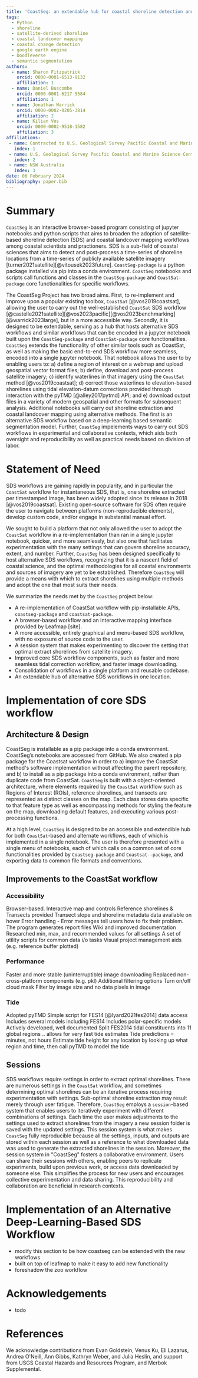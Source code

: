 ```yaml
---
title: 'CoastSeg: an extendable hub for coastal shoreline detection and mapping'
tags:
  - Python
  - shoreline
  - satellite-derived shoreline
  - coastal landcover mapping
  - coastal change detection
  - google earth engine
  - Doodleverse
  - semantic segmentation
authors:
  - name: Sharon Fitzpatrick
    orcid: 0000-0001-6513-9132
    affiliation: 1
  - name: Daniel Buscombe
    orcid: 0000-0001-6217-5584
    affiliation: 1    
  - name: Jonathan Warrick
    orcid: 0000-0002-0205-3814
    affiliation: 2  
  - name: Kilian Vos
    orcid: 0000-0002-9518-1582
    affiliation: 3      
affiliations:
 - name: Contracted to U.S. Geological Survey Pacific Coastal and Marine Science Center
   index: 1
 - name: U.S. Geological Survey Pacific Coastal and Marine Science Center
   index: 2
 - name: NSW Australia
   index: 3   
date: 06 February 2024
bibliography: paper.bib
---
```


<!-- --------------------------------------- -->
# Summary
``CoastSeg`` is an interactive browser-based program consisting of jupyter notebooks and python scripts that aims to broaden the adoption of satellite-based shoreline detection (SDS) and coastal landcover mapping workflows among coastal scientists and practioners. SDS is a sub-field of coastal sciences that aims to detect and post-process a time-series of shoreline locations from a time-series of publicly available satellite imagery [turner2021satellite][@vitousek2023future]. ``CoastSeg-package`` is a python package installed via pip into a conda environment. ``CoastSeg`` notebooks and scripts call functions and classes in the ``CoastSeg-package`` and ``CoastSat-package`` core functionalities for specific workflows. 

The CoastSeg Project has two broad aims. First, to re-implement and improve upon a popular existing toolbox, ``CoastSat`` [@vos2019coastsat], allowing the user to carry out the well-established ``CoastSat`` SDS workflow [@castelle2021satellite][@vos2023pacific][@vos2023benchmarking][@warrick2023large], but in a more accessible way. Secondly, it is designed to be extendable, serving as a hub that hosts alternative SDS workflows and similar workflows that can be encoded in a jupyter notebook built upon the ``CoastSeg-package`` and ``CoastSat-package`` core functionalities. ``CoastSeg`` extends the functionality of other similar tools such as CoastSat, as well as making the basic end-to-end SDS workflow more seamless, encoded into a single jupyter notebook. That notebook allows the user to by enabling users to: a) define a region of interest on a webmap and upload geospatial vector format files; b) define, download and post-process satellite imagery; c) identify waterlines in that imagery using the ``CoastSat`` method [@vos2019coastsat]; d) correct those waterlines to elevation-based shorelines using tidal elevation-datum corrections provided through interaction with the pyTMD [@alley2017pytmd] API; and e) download output files in a variety of modern geospatial and other formats for subsequent analysis. Additional notebooks will carry out shoreline extraction and coastal landcover mapping using alternative methods. The first is an alternative SDS workflow based on a deep-learning based semantic segmentation model. Further, ``CoastSeg`` impelements ways to carry out SDS workflows in experimental and collaborative contexts, which aids both oversight and reproducibility as well as practical needs based on division of labor.

<!-- see the data they want to download, see their shorelines on the map, and more all within one tool. Normally users would need to switch between a variety of tools to download the satellite data, extract shorelines, apply tidal correction, and more, but ``CoastSeg`` allows users to do all this in a single location all with a completely reproducible workflow. -->


<!-- - add a section that explains that coasteg is extendable
- users can create their own workflows by adding a new notebook and calling the coastseg api -->

<!-- --------------------------------------- -->

# Statement of Need
SDS workflows are gaining rapidly in popularity, and in particular the ``CoastSat`` workflow for instantaneous SDS, that is, one shoreline extracted per timestamped image, has been widely adopted since its release in 2018 [@vos2019coastsat]. Existing open-source software for SDS often require the user to navigate between platforms (non-reproducible elements), develop custom code, and/or engage in substantial manual effort.

We sought to build a platform that not only allowed the user to adopt the ``CoastSat`` workflow in a re-implementation than ran in a single jupyter notebook, quicker, and more seamlessly, but also one that facilitates experimentation with the many settings that can govern shoreline accuracy, extent, and number. Further, ``CoastSeg`` has been designed specifically to host alternative SDS workflows, recognizing that it is a nascent field of coastal science, and the optimal methodologies for all coastal environments and sources of imagery are yet to be established. Therefore ``CoastSeg`` will provide a means with which to extract shorelines using multiple methods and adopt the one that most suits their needs.

We summarize the needs met by the ```CoastSeg``` project below:
* A re-implementation of CoastSat workflow with pip-installable APIs, ``coastseg-package`` and ``coastsat-package``.
* A browser-based workflow and an interactive mapping interface provided by Leafmap [site].
* A more accessible, entirely graphical and menu-based SDS workflow, with no exposure of source code to the user.
* A session system that makes experimenting to discover the setting that optimal extract shorelines from satellite imagery.
* Improved core SDS workflow components, such as faster and more seamless tidal correction workflow, and faster image downloading.
* Consolidation of workflows in a single platform and reusable codebase.
* An extendable hub of alternative SDS workflows in one location.

<!-- In today's technological landscape, we have access to extensive collections of satellite data spanning decades. However, it's only in recent years that advancements in algorithms, machine learning, and deep learning have enabled the automation of processing this satellite imagery to accurately identify and understand its features. While a variety of independent tools are available, both free and subscription-based, to assist in data processing, using these tools often require researchers to navigate amongst various platforms, develop custom code, and  it means switching amongst various tools, writing custom code to process the data,and engage in substantial manual efforts to extract meaningful features from the imagery. -->

<!-- ``CoastSeg`` is a free, open-source Python package designed to streamline the process of downloading satellite imagery and extracting shorelines from a large volume of images, all within a single integrated platform. ``CoastSeg`` simplifies the extraction of shorelines from satellite imagery by providing comprehensive tools for the entire process. Users can view their extracted shorelines directly on the map, easily download data from Google Earth Engine, and perform tide corrections more efficiently than with existing tools. -->


  <!-- ``CoastSeg`` differentiates itself from the similar software CoastSat [site] by providing an interactive mapping interface, a session system that makes experimenting to discover the setting that optimal extract shorelines from satellite imagey.  ``CoastSeg`` incorperates  functionality from other Python packages Coastsat [site] and Leafmap [site].

  - Rephrase this to say coastseg is built with coastsat and leafmap to make it extendable and customizable
 - Organize how coastseg improves on coastsat
 - mention stable downloads, provides default shorelines and transects, detailed logs and sharable sessions

 The advantages of using ``CoastSeg`` over CoastSat are that with ``CoastSeg`` you can easily see what data you want to download on the mapping interface [reference figure], downloaded data & extracted shorelines can be shared with other users through a session system and a tide correction workflow is included making ``CoastSeg`` a all in one tool for extracting shorelines. This makes ``CoastSeg`` a more advanced and user-friendly alternative to CoastSat, offering a seamless, end-to-end experience for users in this field. -->

<!-- ``CoastSeg`` offers a user-friendly and interactive approach to shoreline extraction from satellite imagery. Its interface allows users to visually identify and select specific regions of interest (ROI) to download multispectral data at. Once the data has been aquired users can load their reference shorelines and transects onto the map to gain a spatial understanding of where in their imagery CoastSeg will attempt to the load the reference shoreline from. While there are other tools with similar capabilities, they often fall short in providing an intuitive user interface that simplifies and guides the process. A standout feature of "CoastSeg" is its provision of default reference shorelines and transects. This eliminates the need for users to supply their own data or manually draw reference shorelines, making it significantly more accessible and user-friendly, especially for those new to the field or without extensive technical backgrounds. -->

<!-- --------------------------------------- -->

# Implementation of core SDS workflow

## Architecture & Design

CoastSeg is installable as a pip package into a conda environment. CoastSeg’s notebooks are accessed from GitHub. We also created a pip package for the Coastsat workflow in order to a) improve the CoastSat method's software implementation without affecting the parent repository, and b) to install as a pip package into a conda environment, rather than duplicate code from CoastSat. ``CoastSeg`` is built with a object-oriented architecture, where elements required by the ``CoastSat`` workflow such as Regions of Interest (ROIs), reference shorelines, and transects are represented as distinct classes on the map. Each class stores data specific to that feature type as well as encompassing methods for styling the feature on the map, downloading default features, and executing various post-processing functions.

At a high level, ``CoastSeg`` is designed to be an accessible and extendible hub for both ``CoastSat``-based and alternate workflows, each of which is implemented in a single notebook. The user is therefore presented with a single menu of notebooks, each of which calls on a common set of core functionalities provided by ``Coastseg-package`` and ``Coastsat--package``, and exporting data to common file formats and conventions.  


## Improvements to the CoastSat workflow

### Accessibility
Browser-based. Interactive map and controls
Reference shorelines & Transects provided
Transect slope and shoreline metadata data available on hover
Error handling - Error messages tell users how to fix their problem. The program generates report files
Wiki and improved documentation
Researched min, max, and recommended values for all settings
A set of utility scripts for common data i/o tasks
Visual project management aids (e.g. reference buffer plotted)

### Performance
Faster and more stable (uninterruptible) image downloading
Replaced non-cross-platform components (e.g. pkl)
Additional filtering options
Turn on/off cloud mask
Filter by image size and no data pixels in image


### Tide
Adopted pyTMD
Simple script for FES14 [@lyard2021fes2014] data access
Includes several models including FES14 
Includes polar-specific models
Actively developed, well documented
Split FES2014 tidal constituents into 11 global regions .. allows for very fast tide estimates
Tide predictions = minutes, not hours
Estimate tide height for any location by looking up what region and time, then call pyTMD to model the tide


## Sessions 
SDS workflows require settings in order to extract optimal shorelines. There are numerous settings in the ``CoastSat`` workflow, and sometimes determining optimal shorelines can be an iterative process requiring experimentation with settings. Sub-optimal shoreline extraction may result merely through user fatigue. Therefore, ``CoastSeg`` employs a `session`-based system that enables users to iteratively experiment with different combinations of settings. Each time the user makes adjustments to the settings used to extract shorelines from the imagery a new session folder is saved with the updated settings. This session system is what makes ``CoastSeg`` fully reproducible because all the settings, inputs, and outputs are stored within each session as well as a reference to what downloaded data was used to generate the extracted shorelines in the session. Moreover, the session system in "CoastSeg" fosters a collaborative environment. Users can share their sessions with others, enabling peers to replicate experiments, build upon previous work, or access data downloaded by someone else. This simplifies the process for new users and encourages collective experimentation and data sharing. This reproducibility and collaboration are beneficial in research contexts.

<!-- --------------------------------------- -->

# Implementation of an Alternative Deep-Learning-Based SDS Workflow

- modify this section to be how coastseg can be extended with the new workflows
- built on top of leafmap to make it easy to add new functionality
- foreshadow the zoo workflow

<!-- --------------------------------------- -->

# Acknowledgements

- todo

<!-- --------------------------------------- -->

# References
We acknowledge contributions from Evan Goldstein, Venus Ku, Eli Lazarus, Andrea O'Neill, Ann Gibbs, Kathryn Weber, and Julia Heslin, and support from USGS Coastal Hazards and Resources Program, and Merbok Supplemental. 


<!-- --------------------------------------- -->

<!-- ## Other Related Software
- coastsat
- coastsat_package
- zoo
- leafmap
- geemap -->
